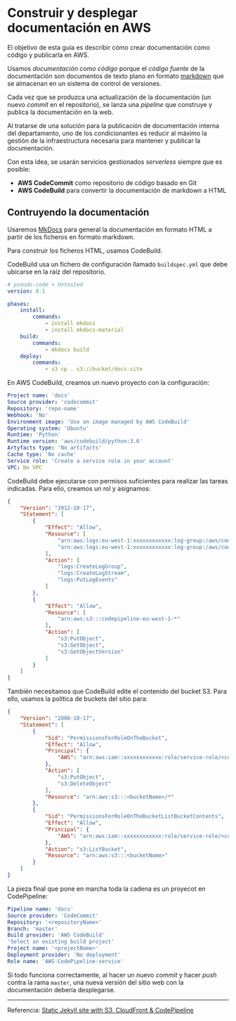 # Construir y desplegar documentación en AWS

El objetivo de esta guía es describir cómo crear documentación como código y publicarla en AWS.

Usamos *documentación como código* porque el *código fuente* de la documentación son documentos de texto plano en formato [markdown](https://daringfireball.net/projects/markdown/) que se almacenan en un sistema de control de versiones.

Cada vez que se produzca una actualización de la documentación (un nuevo *commit* en el repositorio), se lanza una *pipeline* que construye y publica la documentación en la web.

Al tratarse de una solución para la publicación de documentación interna del departamento, uno de los condicionantes es reducir al máximo la gestión de la infraestructura necesaria para mantener y publicar la documentación.

Con esta idea, se usarán servicios gestionados *serverless* siempre que es posible:

- **AWS CodeCommit** como repositorio de código basado en Git
- **AWS CodeBuild** para convertir la documentación de markdown a HTML

## Contruyendo la documentación

Usaremos [MkDocs](https://www.mkdocs.org/) para general la documentación en formato HTML a partir de los ficheros en formato markdown.

Para construir los ficheros HTML, usamos CodeBuild.

CodeBuild usa un fichero de configuración llamado `buildspec.yml` que debe ubicarse en la raíz del repositorio.

```yaml
# pseudo-code + Untested
version: 0.1

phases:
    install:
        commands:
            - install mkdocs
            - install mkdocs-material
    build:
        commands:
            - mkdocs build
    deploy:
        commands:
            - s3 cp . s3://bucket/docs-site
```

En AWS CodeBuild, creamos un nuevo proyecto con la configuración:

```yml
Project name: 'docs'
Source provider: 'codecommit'
Repository: 'repo-name'
Webhook: 'No'
Environment image: 'Use an image managed by AWS CodeBuild'
Operating system: 'Ubuntu'
Runtime: 'Python'
Runtime version: 'aws/codebuild/python:3.6'
Artyfacts type: 'No artifacts'
Cache type: 'No cache'
Service role: 'Create a service role in your account'
VPC: No VPC
```

CodeBuild debe ejecutarse con permisos suficientes para realizar las tareas indicadas. Para ello, creamos un rol y asignamos:

```json
{
    "Version": "2012-10-17",
    "Statement": [
        {
            "Effect": "Allow",
            "Resource": [
                "arn:aws:logs:eu-west-1:xxxxxxxxxxxx:log-group:/aws/codebuild/www_zeta-two_com",
                "arn:aws:logs:eu-west-1:xxxxxxxxxxxx:log-group:/aws/codebuild/www_zeta-two_com:*"
            ],
            "Action": [
                "logs:CreateLogGroup",
                "logs:CreateLogStream",
                "logs:PutLogEvents"
            ]
        },
        {
            "Effect": "Allow",
            "Resource": [
                "arn:aws:s3:::codepipeline-eu-west-1-*"
            ],
            "Action": [
                "s3:PutObject",
                "s3:GetObject",
                "s3:GetObjectVersion"
            ]
        }
    ]
}
```

También necesitamos que CodeBuild edite el contenido del bucket S3. Para ello, usamos la política de buckets del sitio para:

```json
{
    "Version": "2008-10-17",
    "Statement": [
        {
            "Sid": "PermissionsForRoleOnTheBucket",
            "Effect": "Allow",
            "Principal": {
                "AWS": "arn:aws:iam::xxxxxxxxxxxx:role/service-role/<codebuild-role>"
            },
            "Action": [
                "s3:PutObject",
                "s3:DeleteObject"
            ],
            "Resource": "arn:aws:s3:::<bucketName>/*"
        },
        {
            "Sid": "PermissionsForRoleOnTheBucketListBucketContents",
            "Effect": "Allow",
            "Principal": {
                "AWS": "arn:aws:iam::xxxxxxxxxxxx:role/service-role/<codebuild-role>"
            },
            "Action": "s3:ListBucket",
            "Resource": "arn:aws:s3:::<bucketName>"
        }
    ]
}
```

La pieza final que pone en marcha toda la cadena es un proyecot en CodePipeline:

```yaml
Pipeline name: 'docs'
Source provider: 'CodeCommit'
Repository: '<repositoryName>'
Branch: 'master'
Build provider: 'AWS CodeBuild'
'Select an existing build project'
Project name: '<projectName>'
Deployment provider: 'No deployment'
Role name: 'AWS-CodePipeline-service'
```

Si todo funciona correctamente, al hacer un nuevo *commit* y hacer *push* contra la rama `master`, una nueva versión del sitio web con la documentación debería desplegarse.

---

Referencia: [Static Jekyll site with S3, CloudFront & CodePipeline](https://zeta-two.com/software/2018/07/09/static-website-s3-codepipeline.html)
